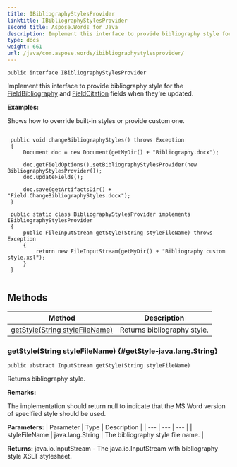 ```yaml
---
title: IBibliographyStylesProvider
linktitle: IBibliographyStylesProvider
second_title: Aspose.Words for Java
description: Implement this interface to provide bibliography style for the FieldBibliography and FieldCitation fields when theyre updated in Java.
type: docs
weight: 661
url: /java/com.aspose.words/ibibliographystylesprovider/
---
```

```
public interface IBibliographyStylesProvider
```

Implement this interface to provide bibliography style for the [FieldBibliography](../../com.aspose.words/fieldbibliography/) and [FieldCitation](../../com.aspose.words/fieldcitation/) fields when they're updated.

 **Examples:** 

Shows how to override built-in styles or provide custom one.

```

 public void changeBibliographyStyles() throws Exception
 {
     Document doc = new Document(getMyDir() + "Bibliography.docx");

     doc.getFieldOptions().setBibliographyStylesProvider(new BibliographyStylesProvider());
     doc.updateFields();

     doc.save(getArtifactsDir() + "Field.ChangeBibliographyStyles.docx");
 }

 public static class BibliographyStylesProvider implements IBibliographyStylesProvider
 {
     public FileInputStream getStyle(String styleFileName) throws Exception
     {
         return new FileInputStream(getMyDir() + "Bibliography custom style.xsl");
     }
 }
 
```
## Methods

| Method | Description |
| --- | --- |
| [getStyle(String styleFileName)](#getStyle-java.lang.String) | Returns bibliography style. |
### getStyle(String styleFileName) {#getStyle-java.lang.String}
```
public abstract InputStream getStyle(String styleFileName)
```


Returns bibliography style.

 **Remarks:** 

The implementation should return  null  to indicate that the MS Word version of specified style should be used.

**Parameters:**
| Parameter | Type | Description |
| --- | --- | --- |
| styleFileName | java.lang.String | The bibliography style file name. |

**Returns:**
java.io.InputStream - The java.io.InputStream with bibliography style XSLT stylesheet.
